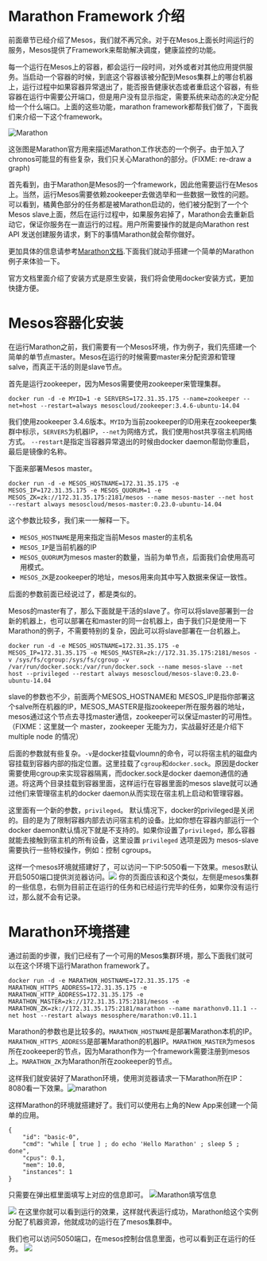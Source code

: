 # Marathon Framework 介绍

前面章节已经介绍了Mesos，我们就不再冗余。对于在Mesos上面长时间运行的服务，Mesos提供了Framework来帮助解决调度，健康监控的功能。

每一个运行在Mesos上的容器，都会运行一段时间，对外或者对其他应用提供服务。当启动一个容器的时候，到底这个容器该被分配到Mesos集群上的哪台机器上，运行过程中如果容器异常退出了，能否报告健康状态或者重启这个容器，有些容器在运行中需要公开端口，但是用户没有显示指定，需要系统来动态的决定分配给一个什么端口。上面的这些功能，marathon framework都帮我们做了，下面我们来介绍一下这个framework。

![Marathon](https://mesosphere.github.io/marathon/img/architecture.png)

这张图是Marathon官方用来描述Marathon工作状态的一个例子。由于加入了chronos可能显的有些复杂，我们只关心Marathon的部分。(FIXME: re-draw a graph)

首先看到，由于Marathon是Mesos的一个framework，因此他需要运行在Mesos上。当然，运行Mesos需要依赖zookeeper去做选举和一些数据一致性的问题。可以看到，橘黄色部分的任务都是被Marathon启动的，他们被分配到了一个个Mesos slave上面，然后在运行过程中，如果服务宕掉了，Marathon会去重新启动它，保证你服务在一直运行的过程。用户所需要操作的就是向Marathon rest API 发送创建服务请求，剩下的事情Marathon就会帮你做好。

更加具体的信息请参考[Marathon文档](https://mesosphere.github.io/marathon/docs/).下面我们就动手搭建一个简单的Marathon例子来体验一下。

官方文档里面介绍了安装方式是原生安装，我们将会使用docker安装方式，更加快捷方便。

# Mesos容器化安装

在运行Marathon之前，我们需要有一个Mesos环境，作为例子，我们先搭建一个简单的单节点master。Mesos在运行的时候需要master来分配资源和管理salve，而真正干活的则是slave节点。

首先是运行zookeeper，因为Mesos需要使用zookeeper来管理集群。

    docker run -d -e MYID=1 -e SERVERS=172.31.35.175 --name=zookeeper --net=host --restart=always mesoscloud/zookeeper:3.4.6-ubuntu-14.04

我们使用zookeeper 3.4.6版本。`MYID`为当前zookeeper的ID用来在zookeeper集群中标示，`SERVERS`为机器IP，`--net`为网络方式，我们使用host共享宿主机网络方式。 `--restart`是指定当容器异常退出的时候由docker daemon帮助你重启，最后是镜像的名称。

下面来部署Mesos master。

    docker run -d -e MESOS_HOSTNAME=172.31.35.175 -e MESOS_IP=172.31.35.175 -e MESOS_QUORUM=1 -e MESOS_ZK=zk://172.31.35.175:2181/mesos --name mesos-master --net host --restart always mesoscloud/mesos-master:0.23.0-ubuntu-14.04

这个参数比较多，我们来一一解释一下。

  - `MESOS_HOSTNAME`是用来指定当前Mesos master的主机名
  - `MESOS_IP`是当前机器的IP
  - `MESOS_QUORUM`为mesos master的数量，当前为单节点，后面我们会使用高可用模式。
  - `MESOS_ZK`是zookeeper的地址，mesos用来向其中写入数据来保证一致性。

后面的参数前面已经说过了，都是类似的。

Mesos的master有了，那么下面就是干活的slave了。你可以将slave部署到一台新的机器上，也可以部署在和master的同一台机器上，由于我们只是使用一下Marathon的例子，不需要特别的复杂，因此可以将slave部署在一台机器上。

    docker run -d -e MESOS_HOSTNAME=172.31.35.175 -e MESOS_IP=172.31.35.175 -e MESOS_MASTER=zk://172.31.35.175:2181/mesos -v /sys/fs/cgroup:/sys/fs/cgroup -v /var/run/docker.sock:/var/run/docker.sock --name mesos-slave --net host --privileged --restart always mesoscloud/mesos-slave:0.23.0-ubuntu-14.04

slave的参数也不少，前面两个MESOS_HOSTNAME和 MESOS_IP是指你部署这个salve所在机器的IP，MESOS_MASTER是指zookeeper所在服务器的地址，mesos通过这个节点去寻找master通信，zookeeper可以保证master的可用性。（FIXME：这里就一个 master，zookeeper 无能为力，实战最好还是介绍下 multiple node 的情况）

后面的参数就有些复杂。`-v`是docker挂载vloumn的命令，可以将宿主机的磁盘内容挂载到容器内部的指定位置。这里挂载了`cgroup`和`docker.sock`。原因是docker需要使用cgroup来实现容器隔离，而docker.sock是docker daemon通信的通道。将这两个目录挂载到容器里面，这样运行在容器里面的mesos slave就可以通过他们来管理宿主机的docker daemon从而实现在宿主机上启动和管理容器。

这里面有一个新的参数，`privileged`。 默认情况下，docker的privileged是关闭的。目的是为了限制容器内部去访问宿主机的设备。比如你想在容器内部运行一个docker daemon默认情况下就是不支持的。如果你设置了`privileged`，那么容器就能去接触到宿主机的所有设备，这里设置 `privileged` 选项是因为 mesos-slave 需要执行一些特权操作，例如：控制 cgroups。

这样一个mesos环境就搭建好了，可以访问一下IP:5050看一下效果。mesos默认开启5050端口提供浏览器访问。![](mesos搭建.png)
你的页面应该和这个类似，左侧是mesos集群的一些信息，右侧为目前正在运行的任务和已经运行完毕的任务，如果你没有运行过，那么就不会有记录。


# Marathon环境搭建

通过前面的步骤，我们已经有了一个可用的Mesos集群环境，那么下面我们就可以在这个环境下运行Marathon framework了。

    docker run -d -e MARATHON_HOSTNAME=172.31.35.175 -e MARATHON_HTTPS_ADDRESS=172.31.35.175 -e MARATHON_HTTP_ADDRESS=172.31.35.175 -e MARATHON_MASTER=zk://172.31.35.175:2181/mesos -e MARATHON_ZK=zk://172.31.35.175:2181/marathon --name marathonv0.11.1 --net host --restart always mesosphere/marathon:v0.11.1

Marathon的参数也是比较多的。`MARATHON_HOSTNAME`是部署Marathon本机的IP。`MARATHON_HTTPS_ADDRESS`是部署Marathon的机器IP。`MARATHON_MASTER`为mesos所在zookeeper的节点，因为Marathon作为一个framework需要注册到mesos上。`MARATHON_ZK`为Marathon所在zookeeper的节点。

这样我们就安装好了Marathon环境，使用浏览器请求一下Marathon所在IP：8080看一下效果。![marathon](Marathon搭建.png)

这样Marathon的环境就搭建好了。我们可以使用右上角的New App来创建一个简单的应用。

    {
        "id": "basic-0",
        "cmd": "while [ true ] ; do echo 'Hello Marathon' ; sleep 5 ; done",
        "cpus": 0.1,
        "mem": 10.0,
        "instances": 1
    }

只需要在弹出框里面填写上对应的信息即可。
![Marathon填写信息](Marathon填写信息.png)

![](Marathon运行信息.png)
在这里你就可以看到运行的效果，这样就代表运行成功，Marathon给这个实例分配了机器资源，他就成功的运行在了mesos集群中。

我们也可以访问5050端口，在mesos控制台信息里面，也可以看到正在运行的任务。
![](mesos正在运行信息.png)
